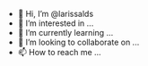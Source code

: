 - 👋 Hi, I’m @larissalds
- 👀 I’m interested in ...
- 🌱 I’m currently learning ...
- 💞️ I’m looking to collaborate on ...
- 📫 How to reach me ...

<!---
larissalds/larissalds is a ✨ special ✨ repository because its `README.md` (this file) appears on your GitHub profile.
You can click the Preview link to take a look at your changes.
--->
